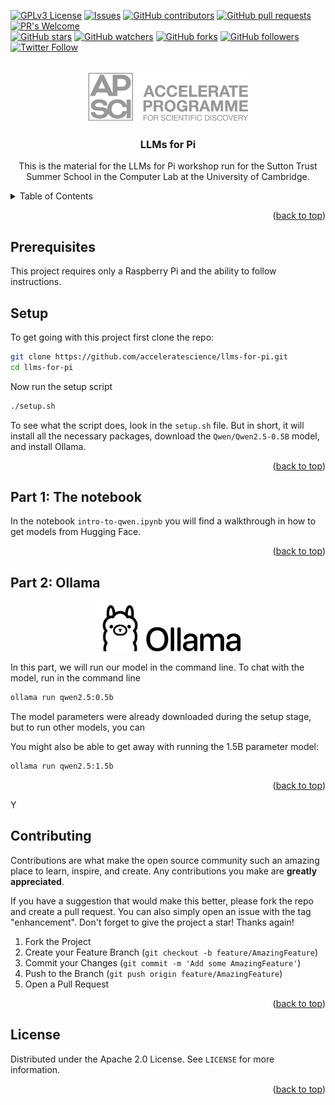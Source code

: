 <!-- Improved compatibility of back to top link: See: https://github.com/othneildrew/Best-README-Template/pull/73 -->
<a name="readme-top"></a>

<!-- PROJECT SHIELDS -->
<!-- [![Contributors][contributors-shield]][contributors-url]
[![Forks][forks-shield]][forks-url]
[![Stargazers][stars-shield]][stars-url]
[![Issues][issues-shield]][issues-url]
[![GPL License][license-shield]][license-url] -->
[![GPLv3 License](https://img.shields.io/badge/License-GPL%20v3-yellow.svg)](https://opensource.org/licenses/)
[![Issues](https://img.shields.io/github/issues-raw/acceleratescience/llms-for-pi.svg?maxAge=25000)](https://github.com/acceleratescience/llms-for-pi/issues)
[![GitHub contributors](https://img.shields.io/github/contributors/acceleratescience/llms-for-pi.svg?style=flat)](https://github.com/acceleratescience/llms-for-pi/graphs/contributors)
[![GitHub pull requests](https://img.shields.io/github/issues-pr/acceleratescience/llms-for-pi.svg?style=flat)](https://github.com/acceleratescience/llms-for-pi/pulls)
[![PR's Welcome](https://img.shields.io/badge/PRs-welcome-brightgreen.svg?style=flat)](http://makeapullrequest.com)
<br>
[![GitHub stars](https://img.shields.io/github/stars/acceleratescience/llms-for-pi.svg?style=social&label=Star)]()
[![GitHub watchers](https://img.shields.io/github/watchers/acceleratescience/llms-for-pi.svg?style=social&label=Watch)]()
[![GitHub forks](https://img.shields.io/github/forks/acceleratescience/llms-for-pi.svg?style=social&label=Fork)]()
[![GitHub followers](https://img.shields.io/github/followers/acceleratescience.svg?style=social&label=Follow)](https://github.com/acceleratescience)
[![Twitter Follow](https://img.shields.io/twitter/follow/AccelerateSci.svg?style=social)](https://twitter.com/AccelerateSci)
<!-- [![LinkedIn][linkedin-shield]][linkedin-url] -->



<!-- PROJECT LOGO -->
<br />
<div align="center">
  <a href="https://acceleratescience.github.io/">
    <img src="./assets/full_acc.png" alt="Logo" height=80>
  </a>

  <h3 align="center">LLMs for Pi</h3>

  <p align="center">
    This is the material for the LLMs for Pi workshop run for the Sutton Trust Summer School in the Computer Lab at the University of Cambridge.
  </p>
</div>



<!-- TABLE OF CONTENTS -->
<details>
  <summary>Table of Contents</summary>
  <ol>
    <li><a href="#prerequisites">Prerequisites</a></li>
    <li><a href="#setup">Setup</a></li>
    <li><a href="#part-1-the-notebook">Part 1: The notebook</a></li>
    <li><a href="#part-2-ollama">Part 2: Ollama</a></li>
    <li><a href="#contributing">Contributing</a></li>
    <li><a href="#license">License</a></li>
  </ol>
</details>

<!---------------------------------------------------------------------------->

[Button Shield]: https://img.shields.io/badge/Shield_Buttons-37a779?style=for-the-badge

[License]: LICENSE
[Shield]: Types/Shield.md
[#]: #

<!---------------------------------[ Badges ]---------------------------------->

[Badge License]: https://img.shields.io/badge/-BY_SA_4.0-ae6c18.svg?style=for-the-badge&labelColor=EF9421&logoColor=white&logo=CreativeCommons
[Badge Likes]: https://img.shields.io/github/stars/MarkedDown/Buttons?style=for-the-badge&labelColor=d0ab23&color=b0901e&logoColor=white&logo=Trustpilot

<p align="right">(<a href="#readme-top">back to top</a>)</p>


<!-- GETTING STARTED -->
## Prerequisites
This project requires only a Raspberry Pi and the ability to follow instructions.

## Setup
To get going with this project first clone the repo:

```bash
git clone https://github.com/acceleratescience/llms-for-pi.git
cd llms-for-pi
```

Now run the setup script

```bash
./setup.sh
```

To see what the script does, look in the `setup.sh` file. But in short, it will install all the necessary packages, download the `Qwen/Qwen2.5-0.5B` model, and install Ollama.

<p align="right">(<a href="#readme-top">back to top</a>)</p>

## Part 1: The notebook
In the notebook `intro-to-qwen.ipynb` you will find a walkthrough in how to get models from Hugging Face.

<p align="right">(<a href="#readme-top">back to top</a>)</p>

## Part 2: Ollama
<div align="center">
  <a href="https://acceleratescience.github.io/">
    <img src="./assets/ollama-logo.png" alt="Logo" height=80>
  </a>
</div>

In this part, we will run our model in the command line. To chat with the model, run in the command line

```bash
ollama run qwen2.5:0.5b
```

The model parameters were already downloaded during the setup stage, but to run other models, you can 

You might also be able to get away with running the 1.5B parameter model:

```bash
ollama run qwen2.5:1.5b
```

<p align="right">(<a href="#readme-top">back to top</a>)</p>

Y

<!-- CONTRIBUTING -->
## Contributing

Contributions are what make the open source community such an amazing place to learn, inspire, and create. Any contributions you make are **greatly appreciated**.

If you have a suggestion that would make this better, please fork the repo and create a pull request. You can also simply open an issue with the tag "enhancement".
Don't forget to give the project a star! Thanks again!

1. Fork the Project
2. Create your Feature Branch (`git checkout -b feature/AmazingFeature`)
3. Commit your Changes (`git commit -m 'Add some AmazingFeature'`)
4. Push to the Branch (`git push origin feature/AmazingFeature`)
5. Open a Pull Request

<p align="right">(<a href="#readme-top">back to top</a>)</p>



<!-- LICENSE -->
## License

Distributed under the Apache 2.0 License. See `LICENSE` for more information.

<p align="right">(<a href="#readme-top">back to top</a>)</p>



<!-- MARKDOWN LINKS & IMAGES -->
<!-- https://www.markdownguide.org/basic-syntax/#reference-style-links -->
[contributors-shield]: https://img.shields.io/github/contributors/acceleratescience/llms-for-pi.svg?style=for-the-badge
[contributors-url]: https://github.com/acceleratescience/llms-for-pi/graphs/contributors
[forks-shield]: https://img.shields.io/github/forks/acceleratescience/llms-for-pi.svg?style=for-the-badge
[forks-url]: https://github.com/acceleratescience/llms-for-pi/network/members
[stars-shield]: https://img.shields.io/github/stars/acceleratescience/llms-for-pi.svg?style=for-the-badge
[stars-url]: https://github.com/acceleratescience/llms-for-pi/stargazers
[issues-shield]: https://img.shields.io/github/issues/acceleratescience/llms-for-pi.svg?style=for-the-badge
[issues-url]: https://github.com/acceleratescience/llms-for-pi/issues
[license-shield]: https://img.shields.io/github/license/acceleratescience/llms-for-pi.svg?style=for-the-badge
[license-url]: https://github.com/acceleratescience/llms-for-pi/blob/master/LICENSE.txt
[linkedin-shield]: https://img.shields.io/badge/-LinkedIn-black.svg?style=for-the-badge&logo=linkedin&colorB=555
[linkedin-url]: https://linkedin.com/company/accelerate-programme-for-scientific-discovery/
[product-screenshot]: images/screenshot.png
[Next.js]: https://img.shields.io/badge/next.js-000000?style=for-the-badge&logo=nextdotjs&logoColor=white
[Next-url]: https://nextjs.org/
[React.js]: https://img.shields.io/badge/React-20232A?style=for-the-badge&logo=react&logoColor=61DAFB
[React-url]: https://reactjs.org/
[Vue.js]: https://img.shields.io/badge/Vue.js-35495E?style=for-the-badge&logo=vuedotjs&logoColor=4FC08D
[Vue-url]: https://vuejs.org/
[Angular.io]: https://img.shields.io/badge/Angular-DD0031?style=for-the-badge&logo=angular&logoColor=white
[Angular-url]: https://angular.io/
[Svelte.dev]: https://img.shields.io/badge/Svelte-4A4A55?style=for-the-badge&logo=svelte&logoColor=FF3E00
[Svelte-url]: https://svelte.dev/
[Laravel.com]: https://img.shields.io/badge/Laravel-FF2D20?style=for-the-badge&logo=laravel&logoColor=white
[Laravel-url]: https://laravel.com
[Bootstrap.com]: https://img.shields.io/badge/Bootstrap-563D7C?style=for-the-badge&logo=bootstrap&logoColor=white
[Bootstrap-url]: https://getbootstrap.com
[JQuery.com]: https://img.shields.io/badge/jQuery-0769AD?style=for-the-badge&logo=jquery&logoColor=white
[JQuery-url]: https://jquery.com 